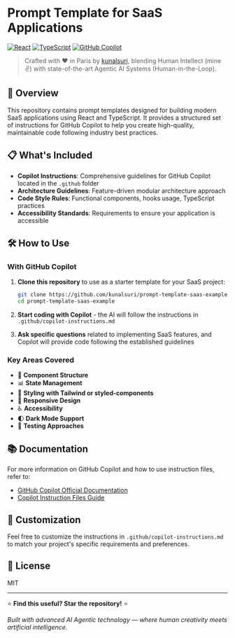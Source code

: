 # Prompt Template for SaaS Applications

[![React](https://img.shields.io/badge/React-61DAFB?style=flat-square&logo=react&logoColor=black)](https://reactjs.org/)
[![TypeScript](https://img.shields.io/badge/TypeScript-3178C6?style=flat-square&logo=typescript&logoColor=white)](https://www.typescriptlang.org/)
[![GitHub Copilot](https://img.shields.io/badge/GitHub%20Copilot-000000?style=flat-square&logo=github&logoColor=white)](https://github.com/features/copilot)

> Crafted with ❤️ in Paris by [kunalsuri](https://github.com/kunalsuri), blending Human Intellect (mine ✌️) with state-of-the-art Agentic AI Systems (Human-in-the-Loop).

## 🚀 Overview

This repository contains prompt templates designed for building modern SaaS applications using React and TypeScript. It provides a structured set of instructions for GitHub Copilot to help you create high-quality, maintainable code following industry best practices.

## 📋 What's Included

- **Copilot Instructions**: Comprehensive guidelines for GitHub Copilot located in the `.github` folder
- **Architecture Guidelines**: Feature-driven modular architecture approach
- **Code Style Rules**: Functional components, hooks usage, TypeScript practices
- **Accessibility Standards**: Requirements to ensure your application is accessible

## 🛠 How to Use

### With GitHub Copilot

1. **Clone this repository** to use as a starter template for your SaaS project:
   ```bash
   git clone https://github.com/kunalsuri/prompt-template-saas-example.git
   cd prompt-template-saas-example
   ```

2. **Start coding with Copilot** - the AI will follow the instructions in `.github/copilot-instructions.md`

3. **Ask specific questions** related to implementing SaaS features, and Copilot will provide code following the established guidelines

### Key Areas Covered

- 🧩 **Component Structure**
- 📊 **State Management**
- 🎨 **Styling with Tailwind or styled-components**
- 📱 **Responsive Design**
- ♿ **Accessibility**
- 🌓 **Dark Mode Support**
- 🧪 **Testing Approaches**

## 📚 Documentation

For more information on GitHub Copilot and how to use instruction files, refer to:
- [GitHub Copilot Official Documentation](https://docs.github.com/en/copilot)
- [Copilot Instruction Files Guide](https://docs.github.com/en/copilot/configuring-github-copilot/configuring-github-copilot-in-your-environment)

## 📝 Customization

Feel free to customize the instructions in `.github/copilot-instructions.md` to match your project's specific requirements and preferences.

## 📄 License

MIT

---

⭐ **Find this useful? Star the repository!** ⭐

_Built with advanced AI Agentic technology — where human creativity meets artificial intelligence._
